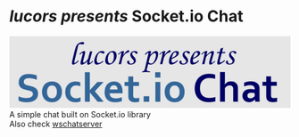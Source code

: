 # <em>lucors presents</em> <strong>Socket.io Chat</strong>

![wsChat logotype](assets/img/github-ioclogo.png)<br>
A simple chat built on Socket.io library<br>
Also check [wschatserver](https://github.com/lucors/iochatserver)